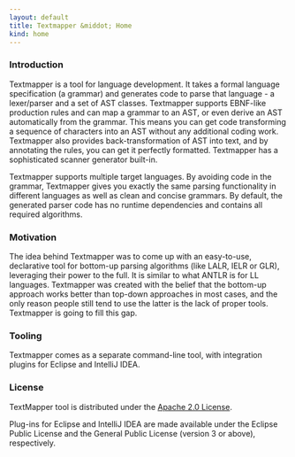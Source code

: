 ```yaml
---
layout: default
title: Textmapper &middot; Home
kind: home
---
```


### Introduction

Textmapper is a tool for language development. It takes a formal language specification (a grammar) and generates code to parse that language - a lexer/parser and a set of AST classes. Textmapper supports EBNF-like production rules and can map a grammar to an AST, or even derive an AST automatically from the grammar. This means you can get code transforming a sequence of characters into an AST without any additional coding work. Textmapper also provides back-transformation of AST into text, and by annotating the rules, you can get it perfectly formatted. Textmapper has a sophisticated scanner generator built-in.

Textmapper supports multiple target languages. By avoiding code in the grammar, Textmapper gives you exactly the same parsing functionality in different languages as well as clean and concise grammars. By default, the generated parser code has no runtime dependencies and contains all required algorithms.

### Motivation

The idea behind Textmapper was to come up with an easy-to-use, declarative tool for bottom-up parsing algorithms (like LALR, IELR or GLR), leveraging their power to the full. It is similar to what ANTLR is for LL languages. Textmapper was created with the belief that the bottom-up approach works better than top-down approaches in most cases, and the only reason people still tend to use the latter is the lack of proper tools. Textmapper is going to fill this gap.

### Tooling

Textmapper comes as a separate command-line tool, with integration plugins for Eclipse and IntelliJ IDEA.

### License

TextMapper tool is distributed under the [Apache 2.0 License](http://www.apache.org/licenses/LICENSE-2.0).

Plug-ins for Eclipse and IntelliJ IDEA are made available under the Eclipse Public License and the General Public License (version 3 or above), respectively.
